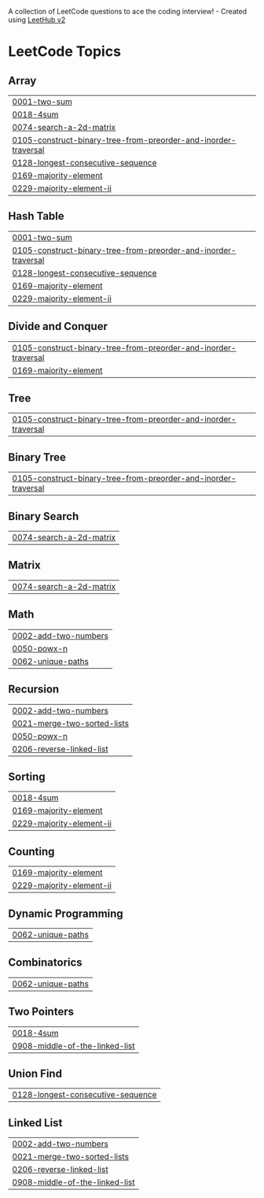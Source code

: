 A collection of LeetCode questions to ace the coding interview! - Created using [LeetHub v2](https://github.com/arunbhardwaj/LeetHub-2.0)
<!---LeetCode Topics Start-->
# LeetCode Topics
## Array
|  |
| ------- |
| [0001-two-sum](https://github.com/Nabhanshu/letscode/tree/master/0001-two-sum) |
| [0018-4sum](https://github.com/Nabhanshu/letscode/tree/master/0018-4sum) |
| [0074-search-a-2d-matrix](https://github.com/Nabhanshu/letscode/tree/master/0074-search-a-2d-matrix) |
| [0105-construct-binary-tree-from-preorder-and-inorder-traversal](https://github.com/Nabhanshu/letscode/tree/master/0105-construct-binary-tree-from-preorder-and-inorder-traversal) |
| [0128-longest-consecutive-sequence](https://github.com/Nabhanshu/letscode/tree/master/0128-longest-consecutive-sequence) |
| [0169-majority-element](https://github.com/Nabhanshu/letscode/tree/master/0169-majority-element) |
| [0229-majority-element-ii](https://github.com/Nabhanshu/letscode/tree/master/0229-majority-element-ii) |
## Hash Table
|  |
| ------- |
| [0001-two-sum](https://github.com/Nabhanshu/letscode/tree/master/0001-two-sum) |
| [0105-construct-binary-tree-from-preorder-and-inorder-traversal](https://github.com/Nabhanshu/letscode/tree/master/0105-construct-binary-tree-from-preorder-and-inorder-traversal) |
| [0128-longest-consecutive-sequence](https://github.com/Nabhanshu/letscode/tree/master/0128-longest-consecutive-sequence) |
| [0169-majority-element](https://github.com/Nabhanshu/letscode/tree/master/0169-majority-element) |
| [0229-majority-element-ii](https://github.com/Nabhanshu/letscode/tree/master/0229-majority-element-ii) |
## Divide and Conquer
|  |
| ------- |
| [0105-construct-binary-tree-from-preorder-and-inorder-traversal](https://github.com/Nabhanshu/letscode/tree/master/0105-construct-binary-tree-from-preorder-and-inorder-traversal) |
| [0169-majority-element](https://github.com/Nabhanshu/letscode/tree/master/0169-majority-element) |
## Tree
|  |
| ------- |
| [0105-construct-binary-tree-from-preorder-and-inorder-traversal](https://github.com/Nabhanshu/letscode/tree/master/0105-construct-binary-tree-from-preorder-and-inorder-traversal) |
## Binary Tree
|  |
| ------- |
| [0105-construct-binary-tree-from-preorder-and-inorder-traversal](https://github.com/Nabhanshu/letscode/tree/master/0105-construct-binary-tree-from-preorder-and-inorder-traversal) |
## Binary Search
|  |
| ------- |
| [0074-search-a-2d-matrix](https://github.com/Nabhanshu/letscode/tree/master/0074-search-a-2d-matrix) |
## Matrix
|  |
| ------- |
| [0074-search-a-2d-matrix](https://github.com/Nabhanshu/letscode/tree/master/0074-search-a-2d-matrix) |
## Math
|  |
| ------- |
| [0002-add-two-numbers](https://github.com/Nabhanshu/letscode/tree/master/0002-add-two-numbers) |
| [0050-powx-n](https://github.com/Nabhanshu/letscode/tree/master/0050-powx-n) |
| [0062-unique-paths](https://github.com/Nabhanshu/letscode/tree/master/0062-unique-paths) |
## Recursion
|  |
| ------- |
| [0002-add-two-numbers](https://github.com/Nabhanshu/letscode/tree/master/0002-add-two-numbers) |
| [0021-merge-two-sorted-lists](https://github.com/Nabhanshu/letscode/tree/master/0021-merge-two-sorted-lists) |
| [0050-powx-n](https://github.com/Nabhanshu/letscode/tree/master/0050-powx-n) |
| [0206-reverse-linked-list](https://github.com/Nabhanshu/letscode/tree/master/0206-reverse-linked-list) |
## Sorting
|  |
| ------- |
| [0018-4sum](https://github.com/Nabhanshu/letscode/tree/master/0018-4sum) |
| [0169-majority-element](https://github.com/Nabhanshu/letscode/tree/master/0169-majority-element) |
| [0229-majority-element-ii](https://github.com/Nabhanshu/letscode/tree/master/0229-majority-element-ii) |
## Counting
|  |
| ------- |
| [0169-majority-element](https://github.com/Nabhanshu/letscode/tree/master/0169-majority-element) |
| [0229-majority-element-ii](https://github.com/Nabhanshu/letscode/tree/master/0229-majority-element-ii) |
## Dynamic Programming
|  |
| ------- |
| [0062-unique-paths](https://github.com/Nabhanshu/letscode/tree/master/0062-unique-paths) |
## Combinatorics
|  |
| ------- |
| [0062-unique-paths](https://github.com/Nabhanshu/letscode/tree/master/0062-unique-paths) |
## Two Pointers
|  |
| ------- |
| [0018-4sum](https://github.com/Nabhanshu/letscode/tree/master/0018-4sum) |
| [0908-middle-of-the-linked-list](https://github.com/Nabhanshu/letscode/tree/master/0908-middle-of-the-linked-list) |
## Union Find
|  |
| ------- |
| [0128-longest-consecutive-sequence](https://github.com/Nabhanshu/letscode/tree/master/0128-longest-consecutive-sequence) |
## Linked List
|  |
| ------- |
| [0002-add-two-numbers](https://github.com/Nabhanshu/letscode/tree/master/0002-add-two-numbers) |
| [0021-merge-two-sorted-lists](https://github.com/Nabhanshu/letscode/tree/master/0021-merge-two-sorted-lists) |
| [0206-reverse-linked-list](https://github.com/Nabhanshu/letscode/tree/master/0206-reverse-linked-list) |
| [0908-middle-of-the-linked-list](https://github.com/Nabhanshu/letscode/tree/master/0908-middle-of-the-linked-list) |
<!---LeetCode Topics End-->